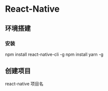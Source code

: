 # React-Native

## 环境搭建

### 安装

npm install react-native-cli -g
npm install yarn -g

## 创建项目

react-native 项目名
